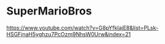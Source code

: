 # SuperMarioBros
https://www.youtube.com/watch?v=G8pYfkIajE8&list=PLsk-HSGFjnaH5yghzu7PcOzm9NhsW0Urw&index=21
